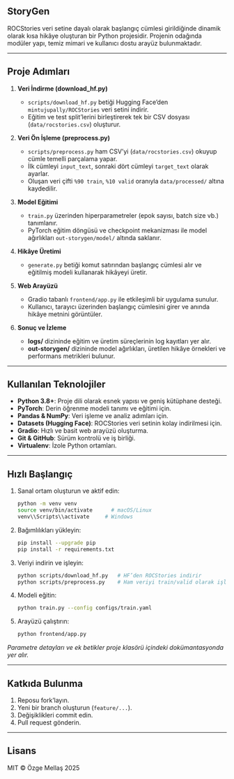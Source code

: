 ## StoryGen
ROCStories veri setine dayalı olarak başlangıç cümlesi girildiğinde dinamik olarak kısa hikâye oluşturan bir Python projesidir. Projenin odağında modüler yapı, temiz mimari ve kullanıcı dostu arayüz bulunmaktadır.

---

## Proje Adımları

1. **Veri İndirme (download\_hf.py)**

   * `scripts/download_hf.py` betiği Hugging Face’den `mintujupally/ROCStories` veri setini indirir.
   * Eğitim ve test split’lerini birleştirerek tek bir CSV dosyası (`data/rocstories.csv`) oluşturur.

2. **Veri Ön İşleme (preprocess.py)**

   * `scripts/preprocess.py` ham CSV’yi (`data/rocstories.csv`) okuyup cümle temelli parçalama yapar.
   * İlk cümleyi `input_text`, sonraki dört cümleyi `target_text` olarak ayarlar.
   * Oluşan veri çifti `%90 train`, `%10 valid` oranıyla `data/processed/` altına kaydedilir.

3. **Model Eğitimi**

   * `train.py` üzerinden hiperparametreler (epok sayısı, batch size vb.) tanımlanır.
   * PyTorch eğitim döngüsü ve checkpoint mekanizması ile model ağırlıkları `out-storygen/model/` altında saklanır.

4. **Hikâye Üretimi**

   * `generate.py` betiği komut satırından başlangıç cümlesi alır ve eğitilmiş modeli kullanarak hikâyeyi üretir.

5. **Web Arayüzü**

   * Gradio tabanlı `frontend/app.py` ile etkileşimli bir uygulama sunulur.
   * Kullanıcı, tarayıcı üzerinden başlangıç cümlesini girer ve anında hikâye metnini görüntüler.

6. **Sonuç ve İzleme**

   * **logs/** dizininde eğitim ve üretim süreçlerinin log kayıtları yer alır.
   * **out-storygen/** dizininde model ağırlıkları, üretilen hikâye örnekleri ve performans metrikleri bulunur.

---

## Kullanılan Teknolojiler

* **Python 3.8+**: Proje dili olarak esnek yapısı ve geniş kütüphane desteği.
* **PyTorch**: Derin öğrenme modeli tanımı ve eğitimi için.
* **Pandas & NumPy**: Veri işleme ve analiz adımları için.
* **Datasets (Hugging Face)**: ROCStories veri setinin kolay indirilmesi için.
* **Gradio**: Hızlı ve basit web arayüzü oluşturma.
* **Git & GitHub**: Sürüm kontrolü ve iş birliği.
* **Virtualenv**: İzole Python ortamları.

---

## Hızlı Başlangıç

1. Sanal ortam oluşturun ve aktif edin:

   ```bash
   python -m venv venv
   source venv/bin/activate      # macOS/Linux
   venv\\Scripts\\activate     # Windows
   ```
2. Bağımlılıkları yükleyin:

   ```bash
   pip install --upgrade pip
   pip install -r requirements.txt
   ```
3. Veriyi indirin ve işleyin:

   ```bash
   python scripts/download_hf.py   # HF’den ROCStories indirir
   python scripts/preprocess.py    # Ham veriyi train/valid olarak işler
   ```
4. Modeli eğitin:

   ```bash
   python train.py --config configs/train.yaml
   ```
5. Arayüzü çalıştırın:

   ```bash
   python frontend/app.py
   ```

*Parametre detayları ve ek betikler proje klasörü içindeki dokümantasyonda yer alır.*

---

## Katkıda Bulunma

1. Reposu fork’layın.
2. Yeni bir branch oluşturun (`feature/...`).
3. Değişiklikleri commit edin.
4. Pull request gönderin.

---

## Lisans

MIT © Özge Mellaş 2025
